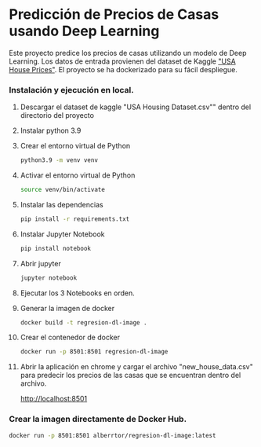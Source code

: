 # Predicción de Precios de Casas usando Deep Learning

Este proyecto predice los precios de casas utilizando un modelo de Deep Learning. Los datos de entrada provienen del dataset de Kaggle ["USA House Prices"](https://www.kaggle.com/datasets/fratzcan/usa-house-prices). El proyecto se ha dockerizado para su fácil despliegue.

### Instalación y ejecución en local.
1. Descargar el dataset de kaggle "USA Housing Dataset.csv"" dentro del directorio del proyecto
3. Instalar python 3.9
4. Crear el entorno virtual de Python
    ```sh
    python3.9 -m venv venv
    ```
4. Activar el entorno virtual de Python
    ```sh
    source venv/bin/activate
    ```
5. Instalar las dependencias
    ```sh
    pip install -r requirements.txt
    ```
6. Instalar Jupyter Notebook
    ```sh
    pip install notebook
    ```
7. Abrir jupyter
    ```sh
    jupyter notebook
    ```
8. Ejecutar los 3 Notebooks en orden.
9. Generar la imagen de docker
    ```sh
    docker build -t regresion-dl-image .  
    ```
10. Crear el contenedor de docker
    ```sh
    docker run -p 8501:8501 regresion-dl-image
    ```
11. Abrir la aplicación en chrome y cargar el archivo "new_house_data.csv" para predecir los precios de las casas que se encuentran dentro del archivo.

    [http://localhost:8501](http://localhost:8501)


### Crear la imagen directamente de Docker Hub.
```sh
docker run -p 8501:8501 alberrtor/regresion-dl-image:latest
```

